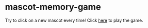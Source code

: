 # mascot-memory-game
Try to click on a new mascot every time! 
Click [here](https://meganthonykeogh.github.io/mascot-memory-game/) to play the game.
